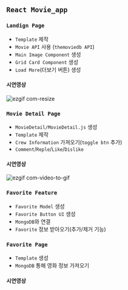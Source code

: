 ## `React Movie_app`

### `Landign Page`  
* `Template` 제작  
* `Movie API` 사용 (`themoviedb API`)  
* `Main Image Component` 생성
* `Grid Card Component` 생성
* `Load More`(더보기 버튼) 생성
#### 시연영상  
![ezgif com-resize](https://user-images.githubusercontent.com/45006553/78344327-2fe24d80-75d7-11ea-8691-fd0a3473d9fe.gif)  

### `Movie Detail Page`  
* `MovieDetail/MovieDetail.js` 생성
* `Template` 제작
* `Crew Information` 가져오기(`toggle btn` 추가)
* `Comment`/`Reple`/`Like`/`Dislike` 
#### 시연영상  
![ezgif com-video-to-gif](https://user-images.githubusercontent.com/45006553/78345777-12ae7e80-75d9-11ea-8e6a-6ab336e850bc.gif)  
### `Favorite Feature`  
* `Favorite Model` 생성
* `Favorite Button UI` 생성
* `MongoDB`와 연결 
* `Favorite` 정보 받아오기(추가/제거 기능)
### `Favorite Page`  
* `Template` 생성
* `MongoDB` 통해 영화 정보 가져오기
#### 시연영상
